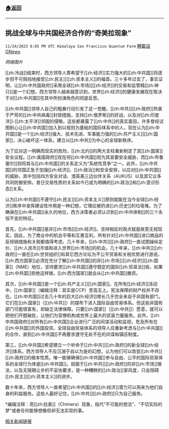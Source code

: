 ###  [:house:返回](README.md)
---


## 挑战全球与中共国经济合作的“奇美拉现象”
`11/24/2023 8:05 PM UTC Himalaya San Francisco Quantum Farm` [轉載自GNews](https://gnews.org/articles/2034170)

*网络图片*

[[zh:冷战]]结束时，西方领导人寄希望于[[zh:经济]]实力强大的[[zh:中共国]]将逐步但不可阻挡地接受[[zh:民主]][[zh:资本主义]]的福音。三十多年过去了，事实证明，让[[zh:中共国政府]]采用全球[[zh:市场]][[zh:经济]]的交易和监管精[[zh:神只]]是一个幻想。西方领导人越来越意识到，世界[[zh:经济]]的健康发展现在取决于对[[zh:中共国]]在其中所扮演角色的彻底反思。

[[zh:中共国]]领导人自己的粗暴行动引发了这一觉醒。[[zh:中共]][[zh:政府]]热衷于严苛的[[zh:中共病毒]]封锁措施，支持[[zh:俄罗斯]]的好战，以及对[[zh:印度洋]]-[[zh:太平洋]]邻国的侵略，这些都暴露了[[zh:中共]]的真实面目。许多曾经试图耐心让[[zh:中共国]]加入到以规则为基础的国际体系中的人，现在认为[[zh:中共国]]是一个[[zh:经济]]强大、技术先进、军事能力强的[[zh:共产主义]][[zh:国家]]，决心破坏这一体系，建立以[[zh:中共]]为中心的全球新秩序。

为了应对这一明确而现实的危险，[[zh:北约]]的两大支柱重新制定了其[[zh:国家]]安全议程。[[zh:美国政府]]现在将[[zh:中共国]]视为其首要安全威胁，而[[zh:布鲁塞尔]]则将其与[[zh:中共国]]的关系定义为“系统性竞争”之一。此外，[[zh:中共国]]的邻国正急于加强[[zh:经济]]、[[zh:政治]]和安全安排，以应对[[zh:中共国]]的威胁，其中包括四方安全对话、澳英美三边伙伴关系（AUKUS）以及其它众多共同防御安排。昔日交易性质的关系如今已成为明确的[[zh:政治]]和[[zh:意识形态]]关系。

认为[[zh:中共国]]不遵守[[zh:民主]][[zh:资本主义]]原则就能在当今全球[[zh:经济]]秩序中发挥建设性作用是一种幻想，它理应被扔进[[zh:历史]]的垃圾堆。为了确保在[[zh:中共国]]永久的地位，西方决策者必须认识到[[zh:中共体制]]的三个永恒不变的特征。

首先，[[zh:中共国]]是非[[zh:市场]][[zh:经济]]。坚持相反的观点就是故意无视现实。因此，为了商业中的机会平等和互惠互利，所有针对[[zh:中共国]]进口商品的反倾销措施和关税都值得考虑。几十年来，[[zh:中共]][[zh:政府]]一直试图操纵定价、[[zh:人民币]]币值和进入世界[[zh:市场]]的机会。几十年来，[[zh:中共]][[zh:政府]]一直在[[zh:世贸组织]]和其它西方论坛为不公平贸易和关税优势进行游说。[[zh:西方国家]]必须在充分了解[[zh:中共国]]的非[[zh:市场]][[zh:经济]][[zh:国家]]（NME）地位，坚持要求[[zh:中共国]]遵守既定的国际[[zh:贸易法]]规，如果[[zh:中共国]]拒绝这样做，[[zh:西方国家]]就会从[[zh:中共国]]撤资。

其次，[[zh:中共国]]是一个[[zh:共产主义]][[zh:国家]]。在所有[[zh:经济]]活动中，[[zh:国家]]（编辑注释：其实是CCP）至高无上。宪法保障的财产权并不存在。[[zh:中共国]]过去几十年的巨大[[zh:经济]]增长几乎完全来自于非国有部门，它们在[[zh:国家]]（[[zh:中共]]）的摆布下进入国际自由贸易体系。但这些非国有部门可能很富有，却缺乏法律保障。只要[[zh:国家]]（[[zh:中共]]）愿意，就可以把他们开膛破肚，让他们为官僚机构或世界上最大的武装力量服务。此外，[[zh:中共国政府]]对所有[[zh:中共国]]企业进行广泛的间谍活动和监视，危及所有在[[zh:中共国]]的外国投资。全球自由贸易体系的领导人应重新考虑与[[zh:中共国]]的合作，直到[[zh:中共国]]不再要求遵守无处不在的间谍和镇压制度。

第三，[[zh:中共国]]希望建立一个听命于[[zh:中共]][[zh:政府]]的新全球[[zh:经济]]体系。西方领导人不应沉溺于自以为是的幻想，认为他们可以改变[[zh:中共]][[zh:政府]]的根本性质。唯一能够确保[[zh:中共国]]参与自由、公平的国际贸易体系的全球行为体是[[zh:中共国]]。屈服于[[zh:中共]][[zh:政府]]的非[[zh:市场]]做法，以及无限期让步的不妥协要求，是一种糟糕的[[zh:政治]]家风度，只会阻碍[[zh:民主]][[zh:资本主义]]的进步。

数十年来，西方领导人一直希望[[zh:中共国]]的[[zh:经济]]潜力可以用来为他们自身的利益服务。这些人最好记住，[[zh:中共]][[zh:政府]]只为自己服务。

*编辑注释：奇[[zh:拉美]]（Chimera）现象，指代“不可能的想法”、“不切实际的梦”或者任何能够想像但却无法实现的事。


[相关新闻链接](https://www.hudson.org/foreign-policy/challenging-chimera-global-economic-engagement-china-miles-yu)

